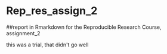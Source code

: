 # Rep_res_assign_2

##report in Rmarkdown for the Reproducible Research Course, assignment_2

this was a trial, that didn't go well
